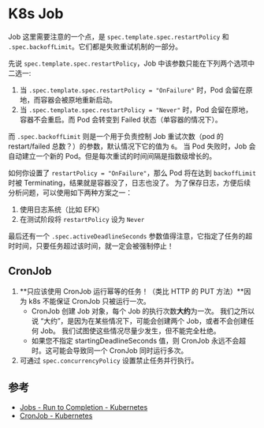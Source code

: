 # K8s Job 

Job 这里需要注意的一个点，是 `spec.template.spec.restartPolicy` 和 `.spec.backoffLimit`。它们都是失败重试机制的一部分。

先说 `spec.template.spec.restartPolicy`，Job 中该参数只能在下列两个选项中二选一:

1. 当 `.spec.template.spec.restartPolicy = "OnFailure"` 时，Pod 会留在原地，而容器会被原地重新启动。
2. 当 `.spec.template.spec.restartPolicy = "Never"` 时，Pod 会留在原地，容器不会重启。而 Pod 会转变到 Failed 状态（单容器的情况下）。

而 `.spec.backoffLimit` 则是一个用于负责控制 Job 重试次数（pod 的 restart/failed 总数？）的参数，默认情况下它的值为 `6`。
当 Pod 失败时，Job 会自动建立一个新的 Pod。但是每次重试的时间间隔是指数级增长的。

如何你设置了 `restartPolicy = "OnFailure"`，那么 Pod 将在达到 `backoffLimit` 时被 Terminating，结果就是容器没了，日志也没了。
为了保存日志，方便后续分析问题，可以使用如下两种方案之一：

1. 使用日志系统（比如 EFK）
1. 在测试阶段将 `restartPolicy` 设为 `Never`

最后还有一个 `.spec.activeDeadlineSeconds` 参数值得注意，它指定了任务的超时时间，只要任务超过该时间，就一定会被强制停止！

## CronJob

1. **只应该使用 CronJob 运行幂等的任务！（类比 HTTP 的 PUT 方法）**因为 k8s 不能保证 CronJob 只被运行一次。
   - CronJob 创建 Job 对象，每个 Job 的执行次数**大约**为一次。 我们之所以说 “大约”，是因为在某些情况下，可能会创建两个 Job，或者不会创建任何 Job。 我们试图使这些情况尽量少发生，但不能完全杜绝。
   - 如果您不指定 startingDeadlineSeconds 值，则 CronJob 永远不会超时。这可能会导致同一个 CronJob 同时运行多次。
1. 可通过 `spec.concurrencyPolicy` 设置禁止任务并行执行。


## 参考

- [Jobs - Run to Completion - Kubernetes](https://kubernetes.io/docs/concepts/workloads/controllers/jobs-run-to-completion/)
- [CronJob - Kubernetes](https://kubernetes.io/zh/docs/concepts/workloads/controllers/cron-jobs/)